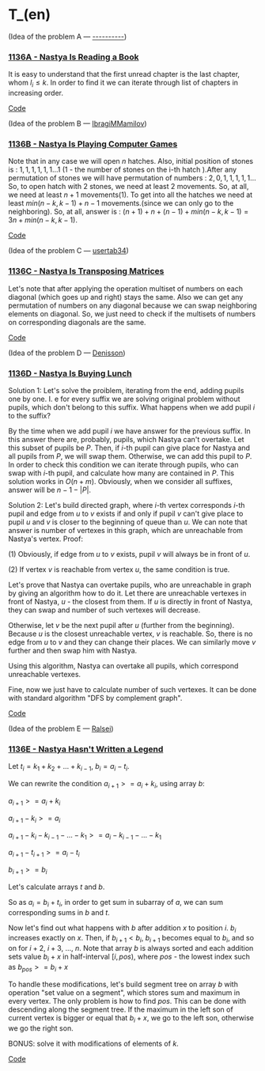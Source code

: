 # T_(en)

(Idea of the problem A — [----------](https://codeforces.com/profile/---------- "Master ----------"))

 
### [1136A - Nastya Is Reading a Book](../problems/A._Nastya_Is_Reading_a_Book.md "Codeforces Round 546 (Div. 2)")

It is easy to understand that the first unread chapter is the last chapter, whom $l_i \leq k$. In order to find it we can iterate through list of chapters in increasing order.

[Code](https://codeforces.com/https://pastebin.com/caetUqwX)

(Idea of the problem B — [IbragiMMamilov](https://codeforces.com/profile/IbragiMMamilov "Expert IbragiMMamilov"))

 
### [1136B - Nastya Is Playing Computer Games](../problems/B._Nastya_Is_Playing_Computer_Games.md "Codeforces Round 546 (Div. 2)")

Note that in any case we will open $n$ hatches. Also, initial position of stones is : $1,1,1,1,1,1 ... 1$ ($1$ - the number of stones on the i-th hatch ).After any permutation of stones we will have permutation of numbers : $2,0,1,1,1,1,1...$ So, to open hatch with $2$ stones, we need at least $2$ movements. So, at all, we need at least $n+1$ movements(1). To get into all the hatches we need at least $min(n-k,k-1) + n-1$ movements.(since we can only go to the neighboring). So, at all, answer is : $(n+1) + n + (n-1) + min(n-k,k-1) = 3n + min(n-k,k-1)$.

[Code](https://codeforces.com/https://pastebin.com/19BUreFe)

(Idea of the problem C — [usertab34](https://codeforces.com/profile/usertab34 "Expert usertab34"))

 
### [1136C - Nastya Is Transposing Matrices](../problems/C._Nastya_Is_Transposing_Matrices.md "Codeforces Round 546 (Div. 2)")

Let's note that after applying the operation multiset of numbers on each diagonal (which goes up and right) stays the same. Also we can get any permutation of numbers on any diagonal because we can swap neighboring elements on diagonal. So, we just need to check if the multisets of numbers on corresponding diagonals are the same.

[Code](https://codeforces.com/https://pastebin.com/mzMFdXrk)

(Idea of the problem D — [Denisson](https://codeforces.com/profile/Denisson "International Grandmaster Denisson"))

 
### [1136D - Nastya Is Buying Lunch](../problems/D._Nastya_Is_Buying_Lunch.md "Codeforces Round 546 (Div. 2)")

Solution 1: Let's solve the proiblem, iterating from the end, adding pupils one by one. I. e for every suffix we are solving original problem without pupils, which don't belong to this suffix. What happens when we add pupil $i$ to the suffix?

By the time when we add pupil $i$ we have answer for the previous suffix. In this answer there are, probably, pupils, which Nastya can't overtake. Let this subset of pupils be $P$. Then, if $i$-th pupil can give place for Nastya and all pupils from $P$, we will swap them. Otherwise, we can add this pupil to $P$. In order to check this condition we can iterate through pupils, who can swap with $i$-th pupil, and calculate how many are contained in $P$. This solution works in $O(n+m)$. Obviously, when we consider all suffixes, answer will be $n-1-|P|$.

Solution 2: Let's build directed graph, where $i$-th vertex corresponds $i$-th pupil and edge from $u$ to $v$ exists if and only if pupil $v$ can't give place to pupil $u$ and $v$ is closer to the beginning of queue than $u$. We can note that answer is number of vertexes in this graph, which are unreachable from Nastya's vertex. Proof:

(1) Obviously, if edge from $u$ to $v$ exists, pupil $v$ will always be in front of $u$.

(2) If vertex $v$ is reachable from vertex $u$, the same condition is true.

Let's prove that Nastya can overtake pupils, who are unreachable in graph by giving an algorithm how to do it. Let there are unreachable vertexes in front of Nastya, $u$ - the closest from them. If $u$ is directly in front of Nastya, they can swap and number of such vertexes will decrease.

Otherwise, let $v$ be the next pupil after $u$ (further from the beginning). Because $u$ is the closest unreachable vertex, $v$ is reachable. So, there is no edge from $u$ to $v$ and they can change their places. We can similarly move $v$ further and then swap him with Nastya.

Using this algorithm, Nastya can overtake all pupils, which correspond unreachable vertexes.

Fine, now we just have to calculate number of such vertexes. It can be done with standard algorithm "DFS by complement graph".

[Code](https://codeforces.com/https://pastebin.com/JGRSfHid)

(Idea of the problem E — [Ralsei](https://codeforces.com/profile/Ralsei "Master Ralsei"))

 
### [1136E - Nastya Hasn't Written a Legend](../problems/E._Nastya_Hasn't_Written_a_Legend.md "Codeforces Round 546 (Div. 2)")

Let $t_{i} = k_{1} + k_{2} + ... + k_{i - 1}$, $b_{i} = a_{i} - t_{i}$.

We can rewrite the condition $a_{i+1} >= a_{i} + k_{i}$, using array $b$:

$a_{i+1} >= a_{i} + k_{i}$ 

$a_{i+1} - k_{i} >= a_{i}$

$a_{i+1} - k_{i} - k_{i-1} - ... - k_{1} >= a_{i} - k_{i-1} - ... - k_{1}$

$a_{i+1} - t_{i+1} >= a_{i} - t_{i}$

$b_{i+1} >= b_{i}$

Let's calculate arrays $t$ and $b$.

So as $a_{i} = b_{i} + t_{i}$, in order to get sum in subarray of $a$, we can sum corresponding sums in $b$ and $t$.

Now let's find out what happens with $b$ after addition $x$ to position $i$. $b_{i}$ increases exactly on $x$. Then, if $b_{i+1} < b_{i}$, $b_{i+1}$ becomes equal to $b_{i}$, and so on for $i+2$, $i+3$, ..., $n$. Note that array $b$ is always sorted and each addition sets value $b_{i} + x$ in half-interval $[i, pos)$, where $pos$ - the lowest index such as $b_{pos} >= b_{i} + x$

To handle these modifications, let's build segment tree on array $b$ with operation "set value on a segment", which stores sum and maximum in every vertex. The only problem is how to find $pos$. This can be done with descending along the segment tree. If the maximum in the left son of current vertex is bigger or equal that $b_{i} + x$, we go to the left son, otherwise we go the right son.

BONUS: solve it with modifications of elements of $k$.

[Code](https://codeforces.com/https://pastebin.com/nGFM2KyW)

